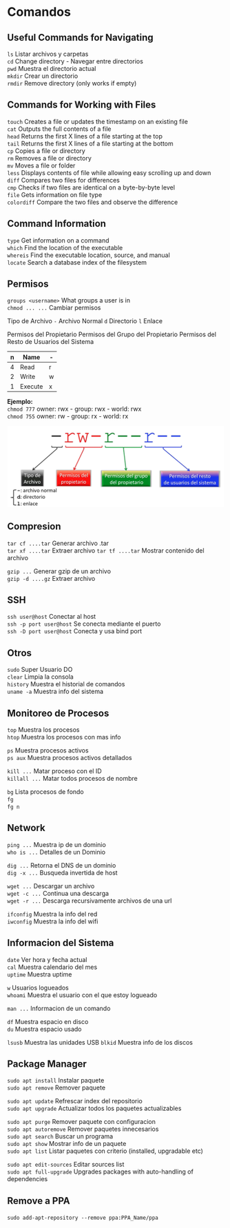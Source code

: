 # Comandos


## Useful Commands for Navigating
`ls` Listar archivos y carpetas  
`cd` Change directory - Navegar entre directorios  
`pwd` Muestra el directorio actual  
`mkdir` Crear un directorio  
`rmdir` Remove directory (only works if empty)  

## Commands for Working with Files
`touch` Creates a file or updates the timestamp on an existing file  
`cat` Outputs the full contents of a file  
`head` Returns the first X lines of a file starting at the top  
`tail` Returns the first X lines of a file starting at the bottom  
`cp` Copies a file or directory  
`rm` Removes a file or directory  
`mv` Moves a file or folder  
`less` Displays contents of file while allowing easy scrolling up and down  
`diff` Compares two files for differences  
`cmp` Checks if two files are identical on a byte-by-byte level  
`file` Gets information on file type  
`colordiff` Compare the two files and observe the difference  

## Command Information
`type` Get information on a command  
`which` Find the location of the executable  
`whereis` Find the executable location, source, and manual  
`locate` Search a database index of the filesystem  

## Permisos
`groups <username>` What groups a user is in  
`chmod ... ...` Cambiar permisos  

Tipo de Archivo
`-` Archivo Normal
`d` Directorio
`l` Enlace

Permisos del Propietario
Permisos del Grupo del Propietario
Permisos del Resto de Usuarios del Sistema

n | Name    | -
--|---------|--
4 | Read    | r
2 | Write   | w
1 | Execute | x

**Ejemplo:**  
`chmod 777` owner: rwx - group: rwx - world: rwx  
`chmod 755` owner: rw  - group: rx  - world: rx  

![chmod](chmod.png)

## Compresion
`tar cf ....tar` Generar archivo .tar  
`tar xf ....tar` Extraer archivo
`tar tf ....tar` Mostrar contenido del archivo  

`gzip ...` Generar gzip de un archivo  
`gzip -d ....gz` Extraer archivo

## SSH
`ssh user@host` Conectar al host  
`ssh -p port user@host` Se conecta mediante el puerto  
`ssh -D port user@host` Conecta y usa bind port  

## Otros
`sudo` Super Usuario DO  
`clear` Limpia la consola  
`history` Muestra el historial de comandos  
`uname -a` Muestra info del sistema

## Monitoreo de Procesos
`top` Muestra los procesos  
`htop` Muestra los procesos con mas info

`ps` Muestra procesos activos  
`ps aux` Muestra procesos activos detallados  

`kill ...` Matar proceso con el ID  
`killall ...` Matar todos procesos de nombre  

`bg` Lista procesos de fondo  
`fg`  
`fg n`  

## Network
`ping ...` Muestra ip de un dominio  
`who is ...` Detalles de un Dominio  

`dig ...` Retorna el DNS de un dominio  
`dig -x ...` Busqueda invertida de host

`wget ...` Descargar un archivo  
`wget -c ...` Continua una descarga  
`wget -r ...` Descarga recursivamente archivos de una url

`ifconfig` Muestra la info del red  
`iwconfig` Muestra la info del wifi  

## Informacion del Sistema
`date` Ver hora y fecha actual  
`cal` Muestra calendario del mes  
`uptime` Muestra uptime

`w` Usuarios logueados  
`whoami` Muestra el usuario con el que estoy logueado  

`man ...` Informacion de un comando  

`df` Muestra espacio en disco  
`du` Muestra espacio usado  

`lsusb` Muestra las unidades USB
`blkid` Muestra info de los discos  

## Package Manager

`sudo apt install` Instalar paquete  
`sudo apt remove` Remover paquete  

`sudo apt update` Refrescar index del repositorio  
`sudo apt upgrade` Actualizar todos los paquetes actualizables  

`sudo apt purge` Remover paquete con configuracion  
`sudo apt autoremove` Remover paquetes innecesarios  
`sudo apt search` Buscar un programa  
`sudo apt show` Mostrar info de un paquete  
`sudo apt list` Listar paquetes con criterio (installed, upgradable etc)  

`sudo apt edit-sources` Editar sources list  
`sudo apt full-upgrade` Upgrades packages with auto-handling of dependencies  

## Remove a PPA
`sudo add-apt-repository --remove ppa:PPA_Name/ppa`

